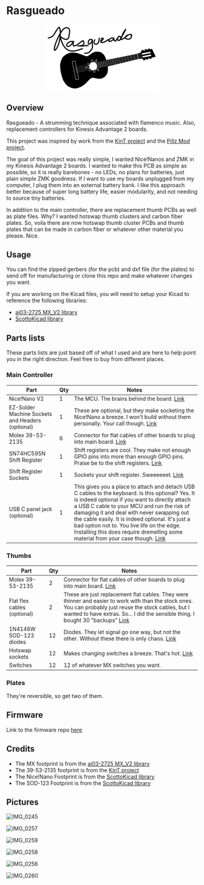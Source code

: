 # Rasgueado

<p align="center">
  <img src="Logo/Rasgueado_Logo.png" width="300">
</p>

## Overview

Rasgueado - A strumming technique associated with flamenco music. Also, replacement controllers for Kinesis Advantage 2 boards.

This project was inspired by work from the [KinT project](https://github.com/kinx-project/kint) and the [Pillz Mod project](https://github.com/dcpedit/pillzmod).

The goal of this project was really simple, I wanted Nice!Nanos and ZMK in my Kinesis Advantage 2 boards. I wanted to make this PCB as simple as possible, so it is really barebones - no LEDs, no plans for batteries, just plain simple ZMK goodness. If I want to use my boards unplugged from my computer, I plug them into an external battery bank. I like this approach better because of super long battery life, easier modularity, and not needing to source tiny batteries.

In addition to the main controller, there are replacement thumb PCBs as well as plate files. Why? I wanted hotswap thumb clusters and carbon fiber plates. So, voila there are now hotswap thumb cluster PCBs and thumb plates that can be made in carbon fiber or whatever other material you please. Nice.

## Usage

You can find the zipped gerbers (for the pcb) and dxf file (for the plates) to send off for manufacturing or clone this repo and make whatever changes you want.

If you are working on the Kicad files, you will need to setup your Kicad to reference the following libraries:

- [ai03-2725 MX_V2 library](https://github.com/ai03-2725/MX_V2)
- [ScottoKicad library](https://github.com/joe-scotto/scottokeebs/tree/main/Extras/ScottoKicad)

## Parts lists

These parts lists are just based off of what I used and are here to help point you in the right direction. Feel free to buy from different places.

### Main Controller

| Part                                             | Qty | Notes                                                                                                                                                                                                                                                                                                                                                                                                                                                                          |
| ------------------------------------------------ | --- | ------------------------------------------------------------------------------------------------------------------------------------------------------------------------------------------------------------------------------------------------------------------------------------------------------------------------------------------------------------------------------------------------------------------------------------------------------------------------------ |
| Nice!Nano V2                                     | 1   | The MCU. The brains behind the board. [Link](https://typeractive.xyz/products/nice-nano?_pos=1&_sid=3e0c6f7de&_ss=r)                                                                                                                                                                                                                                                                                                                                                           |
| EZ-Solder Machine Sockets and Headers (optional) | 1   | These are optional, but they make socketing the Nice!Nano a breeze. I won't build without them personally. Your call though. [Link](https://typeractive.xyz/products/ez-machine-sockets-and-headers?_pos=3&_sid=3e0c6f7de&_ss=r)                                                                                                                                                                                                                                               |
| Molex 39-53-2135                                 | 6   | Connector for flat cables of other boards to plug into main board. [Link](https://www.digikey.com/en/products/detail/molex/0039532135/3160262)                                                                                                                                                                                                                                                                                                                                 |
| SN74HC595N Shift Register                        | 1   | Shift registers are cool. They make not enough GPIO pins into more than enough GPIO pins. Praise be to the shift registers. [Link](https://www.amazon.com/dp/B0CBKJXP13?ref_=ppx_hzsearch_conn_dt_b_fed_asin_title_1&th=1)                                                                                                                                                                                                                                                     |
| Shift Register Sockets                           | 1   | Sockets your shift register. Sweeeeeet. [Link](https://www.amazon.com/dp/B00SWO3U1C?ref_=ppx_hzsearch_conn_dt_b_fed_asin_title_2)                                                                                                                                                                                                                                                                                                                                              |
| USB C panel jack (optional)                      | 1   | This gives you a place to attach and detach USB C cables to the keyboard. Is this optional? Yes. It is indeed optional if you want to directly attach a USB C cable to your MCU and run the risk of damaging it and deal with never swapping out the cable easily. It is indeed optional. It's just a bad option not to. You live life on the edge. Installing this does require dremelling some material from your case though. [Link](https://www.adafruit.com/product/4218) |

### Thumbs

| Part                        | Qty | Notes                                                                                                                                                                                                                                                                                                               |
| --------------------------- | --- | ------------------------------------------------------------------------------------------------------------------------------------------------------------------------------------------------------------------------------------------------------------------------------------------------------------------- |
| Molex 39-53-2135            | 2   | Connector for flat cables of other boards to plug into main board. [Link](https://www.digikey.com/en/products/detail/molex/0039532135/3160262)                                                                                                                                                                      |
| Flat flex cables (optional) | 2   | These are just replacement flat cables. They were thinner and easier to work with than the stock ones. You can probably just reuse the stock cables, but I wanted to have extras. So... I did the sensible thing. I bought 30 "backups" [Link](https://www.digikey.com/en/products/detail/molex/0151680815/4143332) |
| 1N4148W SOD-123 diodes      | 12  | Diodes. They let signal go one way, but not the other. Without these there is only chaos. [Link](https://typeractive.xyz/products/smd-diodes?_pos=1&_sid=43b6f9089&_ss=r)                                                                                                                                           |
| Hotswap sockets             | 12  | Makes changing switches a breeze. That's hot. [Link](https://www.gateron.com/products/gateron-hot-swap-pcb-socket?VariantsId=10170)                                                                                                                                                                                 |
| Switches                    | 12  | 12 of whatever MX switches you want.                                                                                                                                                                                                                                                                                |

### Plates

They're reversible, so get two of them.

## Firmware

Link to the firmware repo [here](https://github.com/TBVanderley4545/zmk-config-rasgueado)

## Credits

- The MX footprint is from the [ai03-2725 MX_V2 library](https://github.com/ai03-2725/MX_V2)
- The 39-53-2135 footprint is from the [KinT project](https://github.com/kinx-project/kint)
- The Nice!Nano Footprint is from the [ScottoKicad library](https://github.com/joe-scotto/scottokeebs/tree/main/Extras/ScottoKicad)
- The SOD-123 Footprint is from the [ScottoKicad library](https://github.com/joe-scotto/scottokeebs/tree/main/Extras/ScottoKicad)

## Pictures

![IMG_0245](https://github.com/user-attachments/assets/4a8d7880-9509-46da-8d63-60095269be6a)

![IMG_0257](https://github.com/user-attachments/assets/ee52f465-7823-4100-9c29-58212f34c8f8)

![IMG_0259](https://github.com/user-attachments/assets/43d5c1da-56e8-407a-89ab-89f8eaba67ad)

![IMG_0258](https://github.com/user-attachments/assets/774a0dcd-e5e1-4ac9-a054-6664094e699b)

![IMG_0256](https://github.com/user-attachments/assets/df92fbe9-3994-4b8b-a65b-e077bcc47cdf)

![IMG_0260](https://github.com/user-attachments/assets/8c1616d9-9162-4230-9f09-52b7fe3a8004)
